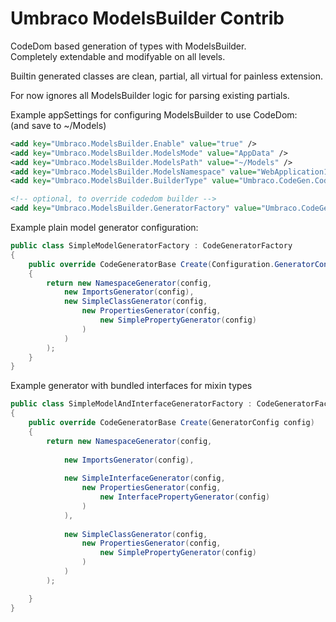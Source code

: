 # Umbraco ModelsBuilder Contrib

CodeDom based generation of types with ModelsBuilder.  
Completely extendable and modifyable on all levels.

Builtin generated classes are clean, partial, all virtual for painless extension.

For now ignores all ModelsBuilder logic for parsing existing partials.

Example appSettings for configuring ModelsBuilder to use CodeDom:  
(and save to ~/Models)

```xml
<add key="Umbraco.ModelsBuilder.Enable" value="true" />
<add key="Umbraco.ModelsBuilder.ModelsMode" value="AppData" />
<add key="Umbraco.ModelsBuilder.ModelsPath" value="~/Models" />
<add key="Umbraco.ModelsBuilder.ModelsNamespace" value="WebApplication1.Models" />
<add key="Umbraco.ModelsBuilder.BuilderType" value="Umbraco.CodeGen.CodeDomTextBuilder, Umbraco.CodeGen" />

<!-- optional, to override codedom builder -->
<add key="Umbraco.ModelsBuilder.GeneratorFactory" value="Umbraco.CodeGen.Factories.SimpleModelGeneratorFactory, Umbraco.CodeGen" />
```

Example plain model generator configuration:

```c#
public class SimpleModelGeneratorFactory : CodeGeneratorFactory
{
    public override CodeGeneratorBase Create(Configuration.GeneratorConfig config)
    {
        return new NamespaceGenerator(config,
            new ImportsGenerator(config),
            new SimpleClassGenerator(config,
                new PropertiesGenerator(config,
                    new SimplePropertyGenerator(config)
                )
            )
        );
    }
}
```

Example generator with bundled interfaces for mixin types

```c#
public class SimpleModelAndInterfaceGeneratorFactory : CodeGeneratorFactory
{
    public override CodeGeneratorBase Create(GeneratorConfig config)
    {
        return new NamespaceGenerator(config,
                
            new ImportsGenerator(config),
                
            new SimpleInterfaceGenerator(config,
                new PropertiesGenerator(config,
                    new InterfacePropertyGenerator(config)
                )
            ),
                
            new SimpleClassGenerator(config,
                new PropertiesGenerator(config,
                    new SimplePropertyGenerator(config)
                )
            )
        );

    }
}
```